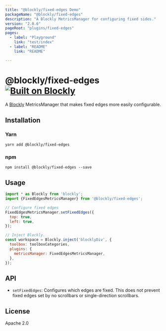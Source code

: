 ```yaml
---
title: "@blockly/fixed-edges Demo"
packageName: "@blockly/fixed-edges"
description: "A Blockly MetricsManager for configuring fixed sides."
version: "2.0.6"
pageRoot: "plugins/fixed-edges"
pages:
  - label: "Playground"
    link: "test/index"
  - label: "README"
    link: "README"

---
```

# @blockly/fixed-edges [![Built on Blockly](https://tinyurl.com/built-on-blockly)](https://github.com/google/blockly)

A [Blockly](https://www.npmjs.com/package/blockly) MetricsManager that makes
fixed edges more easily configurable.

## Installation

### Yarn
```
yarn add @blockly/fixed-edges
```

### npm
```
npm install @blockly/fixed-edges --save
```

## Usage

```js
import * as Blockly from 'blockly';
import {FixedEdgesMetricsManager} from '@blockly/fixed-edges';

// Configure fixed edges
FixedEdgesMetricsManager.setFixedEdges({
  top: true,
  left: true,
});

// Inject Blockly.
const workspace = Blockly.inject('blocklyDiv', {
  toolbox: toolboxCategories,
  plugins: {
    metricsManager: FixedEdgesMetricsManager,
  },
});
```

## API

- `setFixedEdges`: Configures which edges are fixed. This does not prevent fixed
edges set by no scrollbars or single-direction scrollbars.

## License
Apache 2.0
